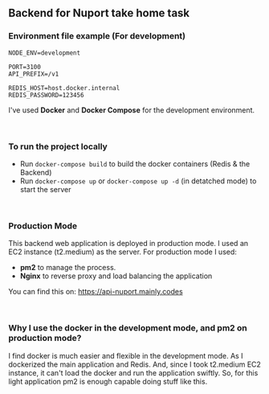 ## Backend for Nuport take home task

### Environment file example (For development)
```
NODE_ENV=development

PORT=3100
API_PREFIX=/v1

REDIS_HOST=host.docker.internal
REDIS_PASSWORD=123456
```

I've used **Docker** and **Docker Compose** for the development environment.

<br />


### To run the project locally

- Run `docker-compose build` to build the docker containers (Redis & the Backend)
- Run `docker-compose up` or `docker-compose up -d` (in detatched mode) to start the server


<br />

### Production Mode

This backend web application is deployed in production mode. I used an EC2 instance (t2.medium)
as the server. For production mode I used:

- **pm2** to manage the process.
- **Nginx** to reverse proxy and load balancing the application

You can find this on: https://api-nuport.mainly.codes

<br />

### Why I use the docker in the development mode, and pm2 on production mode?

I find docker is much easier and flexible in the development mode. As I dockerized the 
main application and Redis. And, since I took t2.medium EC2 instance, it can't load the 
docker and run the application swiftly. So, for this light application pm2 is enough 
capable doing stuff like this.